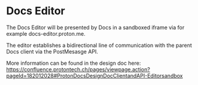 # Docs Editor

The Docs Editor will be presented by Docs in a sandboxed iframe via for example docs-editor.proton.me.

The editor establishes a bidirectional line of communication with the parent Docs client via the PostMesasge API.

More information can be found in the design doc here: https://confluence.protontech.ch/pages/viewpage.action?pageId=182012028#ProtonDocsDesignDocClientandAPI-Editorsandbox